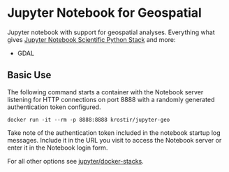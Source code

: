 # Jupyter Notebook for Geospatial

Jupyter notebook with support for geospatial analyses. Everything what gives [Jupyter Notebook Scientific Python Stack](https://github.com/jupyter/docker-stacks/tree/master/scipy-notebook) and more:

* GDAL

## Basic Use

The following command starts a container with the Notebook server listening for HTTP connections on port 8888 with a randomly generated authentication token configured.

```
docker run -it --rm -p 8888:8888 krostir/jupyter-geo
```

Take note of the authentication token included in the notebook startup log messages. Include it in the URL you visit to access the Notebook server or enter it in the Notebook login form.

For all other options see [jupyter/docker-stacks](https://github.com/jupyter/docker-stacks).